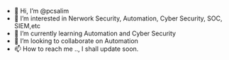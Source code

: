 - 👋 Hi, I’m @pcsalim
- 👀 I’m interested in Nerwork Security, Automation, Cyber Security, SOC, SIEM,etc
- 🌱 I’m currently learning Automation and Cyber Security
- 💞️ I’m looking to collaborate on Automation
- 📫 How to reach me .., I shall update soon.

<!---
pcsalim/pcsalim is a ✨ special ✨ repository because its `README.md` (this file) appears on your GitHub profile.
You can click the Preview link to take a look at your changes.
--->
